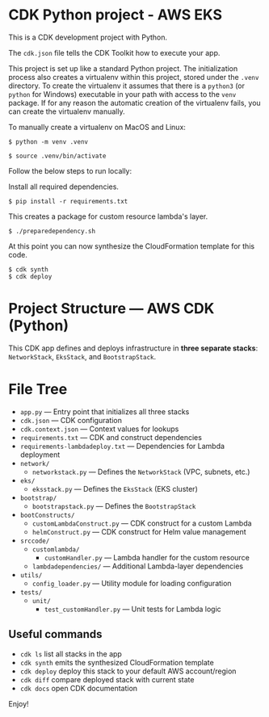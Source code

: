 
# CDK Python project - AWS EKS

This is a CDK development project with Python.

The `cdk.json` file tells the CDK Toolkit how to execute your app.

This project is set up like a standard Python project.  The initialization
process also creates a virtualenv within this project, stored under the `.venv`
directory.  To create the virtualenv it assumes that there is a `python3`
(or `python` for Windows) executable in your path with access to the `venv`
package. If for any reason the automatic creation of the virtualenv fails,
you can create the virtualenv manually.

To manually create a virtualenv on MacOS and Linux:

```
$ python -m venv .venv
```
```
$ source .venv/bin/activate
```


Follow the below steps to run locally:

Install all required dependencies.
```
$ pip install -r requirements.txt
```
This creates a package for custom resource lambda's layer.
```
$ ./preparedependency.sh
```
At this point you can now synthesize the CloudFormation template for this code.
```
$ cdk synth
$ cdk deploy
```
# Project Structure — AWS CDK (Python)

This CDK app defines and deploys infrastructure in **three separate stacks**: `NetworkStack`, `EksStack`, and `BootstrapStack`.

# File Tree

- `app.py` — Entry point that initializes all three stacks
- `cdk.json` — CDK configuration
- `cdk.context.json` — Context values for lookups
- `requirements.txt` — CDK and construct dependencies
- `requirements-lambdadeploy.txt` — Dependencies for Lambda deployment
- `network/`
  - `networkstack.py` — Defines the `NetworkStack` (VPC, subnets, etc.)
- `eks/`
  - `eksstack.py` — Defines the `EksStack` (EKS cluster)
- `bootstrap/`
  - `bootstrapstack.py` — Defines the `BootstrapStack`
- `bootConstructs/`
  - `customLambdaConstruct.py` — CDK construct for a custom Lambda
  - `helmConstruct.py` — CDK construct for Helm value management
- `srccode/`
  - `customlambda/`
    - `customHandler.py` — Lambda handler for the custom resource
  - `lambdadependencies/` — Additional Lambda-layer dependencies
- `utils/`
  - `config_loader.py` — Utility module for loading configuration
- `tests/`
  - `unit/`
    - `test_customHandler.py` — Unit tests for Lambda logic



## Useful commands

 * `cdk ls`          list all stacks in the app
 * `cdk synth`       emits the synthesized CloudFormation template
 * `cdk deploy`      deploy this stack to your default AWS account/region
 * `cdk diff`        compare deployed stack with current state
 * `cdk docs`        open CDK documentation

Enjoy!
